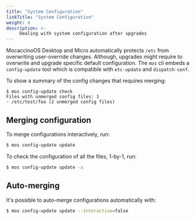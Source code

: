 ```yaml
---
title: "System Configuration"
linkTitle: "System Configuration"
weight: 4 
description: >-
     Dealing with system configuration after upgrades
---
```


MocaccinoOS Desktop and Micro automatically protects `/etc` from overwriting user-override changes. Although, upgrades might require to overwrite and upgrade specific default configuration. The `mos` cli embeds a `config-update` tool which is compatible with `etc-update` and `dispatch-conf`.

To show a summary of the config changes that requires merging: 

```shell
$ mos config-update check
Files with unmerged config files: 1
- /etc/test/foo (2 unmerged config files)
```

## Merging configuration

To merge configurations interactively, run:

```bash
$ mos config-update update
```

To check the configuration of all the files, 1-by-1, run:

```bash
$ mos config-update update -a
```

## Auto-merging

It's possible to auto-merge configurations automatically with:

```bash
$ mos config-update update --interactive=false
```